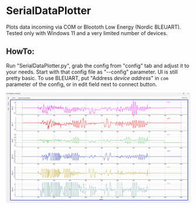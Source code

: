 # SerialDataPlotter
Plots data incoming via COM or Bloototh Low Energy (Nordic BLEUART).
Tested only with Windows 11 and a very limited number of devices.

## HowTo:
Run "SerialDataPlotter.py", grab the config from "config" tab and adjust it to your needs. Start with that config file as "--config" parameter.
UI is still pretty basic. To use BLEUART, put "Address *device address*" in `com` parameter of the config, or in edit field next to connect button.
 
![Screenshot](screenshot.png)


